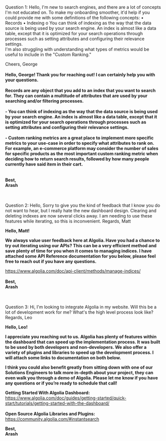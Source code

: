 Question 1: Hello,
I'm new to search engines, and there are a lot of concepts I'm not educated on. To make my onboarding smoother, it'd help if you could provide me with some definitions of the following concepts:
•	Records
•	Indexing
o	You can think of indexing as the way that the data source is being used by your search engine. An index is almost like a data table, except that it is optimized for your search operations through processes such as setting attributes and configuring their relevance settings.  
I'm also struggling with understanding what types of metrics would be useful to include in the "Custom Ranking."

Cheers, George
<br />
<br />
**Hello, George!
Thank you for reaching out! I can certainly help you with your questions.** <br />
<br />
**Records are any object that you add to an index that you want to search for. They can contain a multitude of attributes that are used by your searching and/or filtering processes.**
<br />
<br />
**-	You can think of indexing as the way that the data source is being used by your search engine. An index is almost like a data table, except that it is optimized for your search operations through processes such as setting attributes and configuring their relevance settings.**
<br />
<br />
**-	Custom ranking metrics are a great place to implement more specific metrics to your use-case in order to specify what attributes to rank on. For example, an e-commerce platform may consider the number of sales for specific products as the most important custom ranking metric when deciding how to return search results, followed by how many people currently have said item in their cart.**
<br />
<br />
<br />
**Best,<br />
Arash**
<br />
<br />
<br />

Question 2: Hello,
Sorry to give you the kind of feedback that I know you do not want to hear, but I really hate the new dashboard design. Clearing and deleting indexes are now several clicks away. I am needing to use these features while iterating, so this is inconvenient.
Regards, Matt

**Hello, Matt!**

**We always value user feedback here at Algolia. Have you had a chance to try out iterating using our APIs? This can be a very efficient method and save plenty of time for you when it comes to managing indices. I have attached some API Reference documentation for you below, please feel free to reach out if you have any questions.**

https://www.algolia.com/doc/api-client/methods/manage-indices/
<br />
<br />
**Best,<br />
Arash**
<br />
<br />
<br />

Question 3: Hi,
I'm looking to integrate Algolia in my website. Will this be a lot of development work for me? What's the high level process look like?
Regards, Leo

**Hello, Leo!**

**I appreciate you reaching out to us. Algolia has plenty of features within the dashboard that can speed up the implementation process. It was built to be used by both developers and non-developers. We also offer a variety of plugins and libraries to speed up the development process. I will attach some links to documentation on both below.**

**I think you could also benefit greatly from sitting down with one of our Solutions Engineers to talk more in-depth about your project, they can even walk you through a demo of Algolia. Please let me know if you have any questions or if you’re ready to schedule that call!**

**Getting Started With Algolia Dashboard:**
<br />
https://www.algolia.com/doc/guides/getting-started/quick-start/tutorials/getting-started-with-the-dashboard/
<br />
<br />
**Open Source Algolia Libraries and Plugins:**
<br />
https://community.algolia.com/#instantsearch


**Best,<br />
Arash**

<br />
<br />



